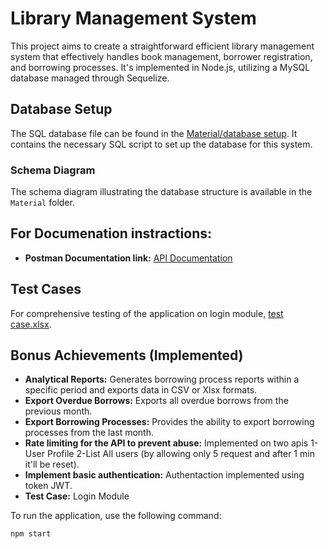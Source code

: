 # Library Management System

This project aims to create a straightforward  efficient library management system that effectively handles book management, borrower registration, and borrowing processes. It's implemented in Node.js, utilizing a MySQL database managed through Sequelize.

## Database Setup

The SQL database  file can be found in the [Material/database setup](./Material/database%20setup).
It contains the necessary SQL script to set up the database for this system.

### Schema Diagram

The schema diagram illustrating the database structure is available in the `Material` folder.

 ## For Documenation instractions:
- **Postman Documentation link:** [API Documentation](https://documenter.getpostman.com/view/26421829/2s9Ykn8gn4)

 ## Test Cases
For comprehensive testing of the application on login module, [test case.xlsx](./Material/test%20case.xlsx).


## Bonus Achievements (Implemented)

- **Analytical Reports:** Generates borrowing process reports within a specific period and exports data in CSV or Xlsx formats.
- **Export Overdue Borrows:** Exports all overdue borrows from the previous month.
- **Export Borrowing Processes:** Provides the ability to export borrowing processes from the last month.
- **Rate limiting for the API to prevent abuse:** Implemented on two apis 1-User Profile 2-List All users (by allowing only 5 request and after 1 min it'll be reset).
- **Implement basic authentication:** Authentaction implemented using token JWT.
- **Test Case:** Login Module


To run the application, use the following command:

```bash
npm start
